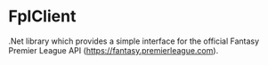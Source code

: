 # FplClient
.Net library which provides a simple interface for the official Fantasy Premier League API (https://fantasy.premierleague.com).
